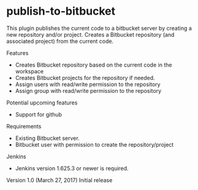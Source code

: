 # publish-to-bitbucket
This plugin publishes the current code to a bitbucket server by creating a new repository and/or project.
Creates a Bitbucket repository (and associated project) from the current code. 

Features
* Creates Bitbucket repository based on the current code in the workspace
* Creates Bitbucket projects for the repository if needed.
* Assign users with read/write permission to the repository
* Assign group with read/write permission to the repository

Potential upcoming features
* Support for github

Requirements
* Existing Bitbucket server.
* Bitbucket user with permission to create the repository/project

Jenkins
* Jenkins version 1.625.3 or newer is required.

Version 1.0 (March 27, 2017)
Initial release
